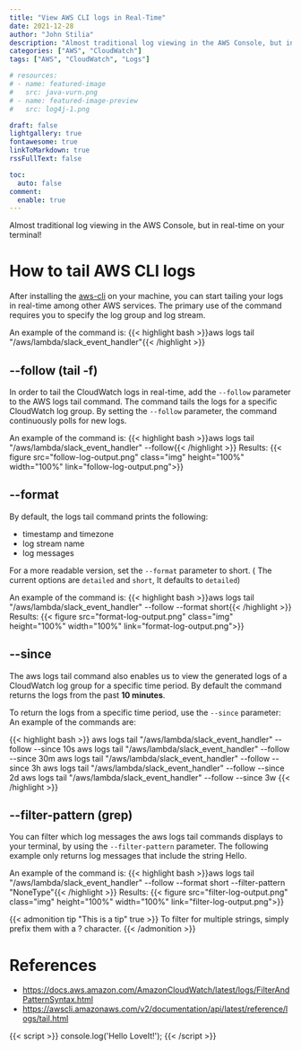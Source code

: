 ```yaml
---
title: "View AWS CLI logs in Real-Time"
date: 2021-12-28
author: "John Stilia"
description: "Almost traditional log viewing in the AWS Console, but in real-time on your terminal!"
categories: ["AWS", "CloudWatch"]
tags: ["AWS", "CloudWatch", "Logs"]

# resources:
# - name: featured-image
#   src: java-vurn.png
# - name: featured-image-preview
#   src: log4j-1.png

draft: false
lightgallery: true
fontawesome: true
linkToMarkdown: true
rssFullText: false

toc:
  auto: false
comment:
  enable: true
---
```


<style>
img {
    box-shadow: inset 10px 10px 60px #fff;
    -moz-border-radius:25px;
    border-radius:10px;
}
</style>

Almost traditional log viewing in the AWS Console, but in real-time on your terminal!

<!--more-->

# How to tail AWS CLI logs

After installing the [aws-cli](https://docs.aws.amazon.com/cli/latest/userguide/getting-started-install.html) on your machine, you can start tailing your logs in real-time among other AWS services.
The primary use of the command requires you to specify the log group and log stream.

An example of the command is:
{{< highlight bash >}}aws logs tail "/aws/lambda/slack_event_handler"{{< /highlight >}}

## --follow (tail -f)

In order to tail the CloudWatch logs in real-time, add the `--follow` parameter to the AWS logs tail command. The command tails the logs for a specific CloudWatch log group.
By setting the `--follow` parameter, the command continuously polls for new logs.

An example of the command is:
{{< highlight bash >}}aws logs tail "/aws/lambda/slack_event_handler" --follow{{< /highlight >}}
Results:
{{< figure src="follow-log-output.png" class="img" height="100%" width="100%" link="follow-log-output.png">}}

## --format

By default, the logs tail command prints the following:

- timestamp and timezone
- log stream name
- log messages

For a more readable version, set the `--format` parameter to short. ( The current options are `detailed` and `short`, It defaults to `detailed`)

An example of the command is:
{{< highlight bash >}}aws logs tail "/aws/lambda/slack_event_handler" --follow --format short{{< /highlight >}}
Results:
{{< figure src="format-log-output.png" class="img" height="100%" width="100%" link="format-log-output.png">}}

## --since

The aws logs tail command also enables us to view the generated logs of a CloudWatch log group for a specific time period.
By default the command returns the logs from the past **10 minutes**.

To return the logs from a specific time period, use the `--since` parameter:
An example of the commands are:

{{< highlight bash >}}
aws logs tail "/aws/lambda/slack_event_handler" --follow --since 10s
aws logs tail "/aws/lambda/slack_event_handler" --follow --since 30m
aws logs tail "/aws/lambda/slack_event_handler" --follow --since 3h
aws logs tail "/aws/lambda/slack_event_handler" --follow --since 2d
aws logs tail "/aws/lambda/slack_event_handler" --follow --since 3w
{{< /highlight >}}

## --filter-pattern (grep)

You can filter which log messages the aws logs tail commands displays to your terminal, by using the `--filter-pattern` parameter.
The following example only returns log messages that include the string Hello.

An example of the command is:
{{< highlight bash >}}aws logs tail "/aws/lambda/slack_event_handler" --follow --format short --filter-pattern "NoneType"{{< /highlight >}}
Results:
{{< figure src="filter-log-output.png" class="img" height="100%" width="100%" link="filter-log-output.png">}}

{{< admonition tip "This is a tip" true >}}
To filter for multiple strings, simply prefix them with a ? character.
{{< /admonition >}}

# References

- <https://docs.aws.amazon.com/AmazonCloudWatch/latest/logs/FilterAndPatternSyntax.html>
- <https://awscli.amazonaws.com/v2/documentation/api/latest/reference/logs/tail.html>

{{< script >}}
console.log('Hello LoveIt!');
{{< /script >}}
